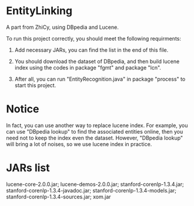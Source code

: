 # EntityLinking
A part from ZhiCy, using DBpedia and Lucene.

To run this project correctly, you should meet the following requirments:

1. Add necessary JARs, you can find the list in the end of this file.

2. You should download the dataset of DBpedia, and then build lucene index using the codes in package "fgmt" and package "lcn".

3. After all, you can run "EntityRecognition.java" in package "process" to start this project.

# Notice
In fact, you can use another way to replace lucene index. For example, you can use "DBpedia lookup" to find the associated entities online, then you need not to keep the index even the dataset. However, "DBpedia lookup" will bring a lot of noises, so we use lucene index in practice.

# JARs list
lucene-core-2.0.0.jar;
lucene-demos-2.0.0.jar;
stanford-corenlp-1.3.4.jar;
stanford-corenlp-1.3.4-javadoc.jar;
stanford-corenlp-1.3.4-models.jar;
stanford-corenlp-1.3.4-sources.jar;
xom.jar
